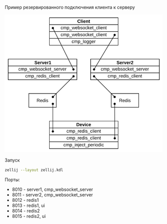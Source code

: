 Пример резервированного подключения клиента к серверу

![](./scheme.svg)

Запуск

```bash
zellij --layout zellij.kdl
```

Порты:

- 8010 - server1, cmp_websocket_server
- 8011 - server2, cmp_websocket_server
- 8012 - redis1
- 8013 - redis1, ui
- 8014 - redis2
- 8015 - redis2, ui

